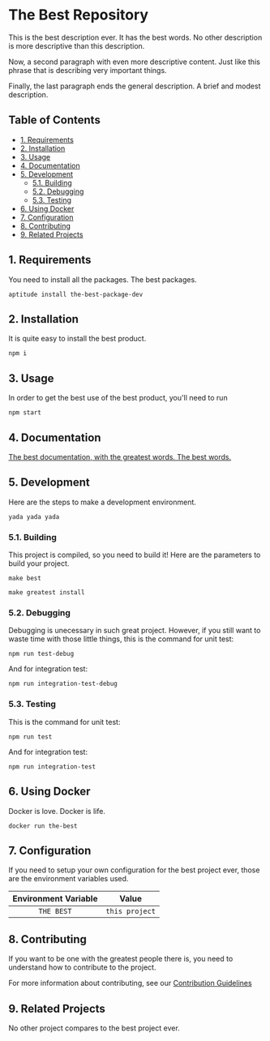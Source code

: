 # The Best Repository

This is the best description ever. It has the best words. No other description is more descriptive than this description.

Now, a second paragraph with even more descriptive content. Just like this phrase that is describing very important things.

Finally, the last paragraph ends the general description. A brief and modest description.

## Table of Contents

* [1. Requirements]()
* [2. Installation]()
* [3. Usage]()
* [4. Documentation]()
* [5. Development]()
  * [5.1. Building]()
  * [5.2. Debugging]()
  * [5.3. Testing]()
* [6. Using Docker]()
* [7. Configuration]()
* [8. Contributing]()
* [9. Related Projects]()

## 1. Requirements

You need to install all the packages. The best packages.

`aptitude install the-best-package-dev`

## 2. Installation

It is quite easy to install the best product.


`npm i`

## 3. Usage

In order to get the best use of the best product, you'll need to run


`npm start`

## 4. Documentation

[The best documentation, with the greatest words. The best words.](DOCUMENTATION.md)

## 5. Development

Here are the steps to make a development environment.


`yada yada yada`

### 5.1. Building

This project is compiled, so you need to build it! Here are the parameters to build your project.


`make best`


`make greatest install`

### 5.2. Debugging

Debugging is unecessary in such great project. However, if you still want to waste time with those little things, this is the command for unit test:


`npm run test-debug`

And for integration test:


`npm run integration-test-debug`

### 5.3. Testing

This is the command for unit test:


`npm run test`

And for integration test:


`npm run integration-test`

## 6. Using Docker

Docker is love. Docker is life.


`docker run the-best`

## 7. Configuration

If you need to setup your own configuration for the best project ever, those are the environment variables used.

|**Environment Variable**|**Value**|
|:----------------------:|:-------:|
|`THE BEST`|`this project`|


## 8. Contributing

If you want to be one with the greatest people there is, you need to understand how to contribute to the project.

For more information about contributing, see our [Contribution Guidelines]()

## 9. Related Projects

No other project compares to the best project ever.
